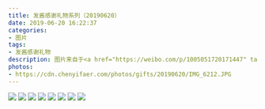 ```yaml
---
title: 发酱感谢礼物系列（20190620）
date: 2019-06-20 16:22:37
categories:
- 图片
tags:
- 发酱感谢礼物
description: 图片来自于<a href="https://weibo.com/p/1005051720171447" target="_blank">quanmmmmm</a><br/>“刘继芬同学的字居然还可以（虽然有些字太草了难以辨认），妹想到～杯子上的这么漂亮的画居然是出自伯母之手，好厉害～！” ​​​ ​​​
photos: 
- https://cdn.chenyifaer.com/photos/gifts/20190620/IMG_6212.JPG
---
```


![](https://cdn.chenyifaer.com/photos/gifts/20190620/IMG_6213.JPG)
![](https://cdn.chenyifaer.com/photos/gifts/20190620/IMG_6214.JPG)
![](https://cdn.chenyifaer.com/photos/gifts/20190620/IMG_6215.JPG)
![](https://cdn.chenyifaer.com/photos/gifts/20190620/IMG_6216.JPG)
![](https://cdn.chenyifaer.com/photos/gifts/20190620/IMG_6217.JPG)
![](https://cdn.chenyifaer.com/photos/gifts/20190620/IMG_6218.JPG)
![](https://cdn.chenyifaer.com/photos/gifts/20190620/IMG_6219.JPG)
![](https://cdn.chenyifaer.com/photos/gifts/20190620/IMG_6220.JPG)
